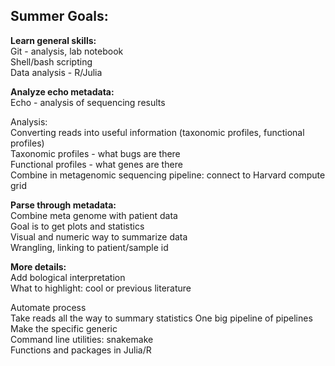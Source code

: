 ## Summer Goals:
**Learn general skills:**    
Git - analysis, lab notebook  
Shell/bash scripting  
Data analysis - R/Julia  

**Analyze echo metadata:**   
Echo - analysis of sequencing results

Analysis:  	
Converting reads into useful information (taxonomic profiles, functional profiles)  
Taxonomic profiles - what bugs are there  
Functional profiles - what genes are there  
Combine in metagenomic sequencing pipeline: connect to Harvard compute grid  

**Parse through metadata:**    
Combine meta genome with patient data  
Goal is to get plots and statistics  
Visual and numeric way to summarize data  
Wrangling, linking to patient/sample id  

**More details:**    
Add bological interpretation  
What to highlight: cool or previous literature  

Automate process   
Take reads all the way to summary statistics 
One big pipeline of pipelines  
Make the specific generic  
Command line utilities: snakemake  
Functions and packages in Julia/R  
